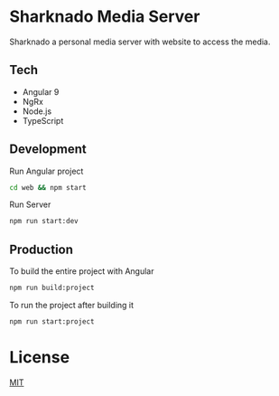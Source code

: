 # Sharknado Media Server

Sharknado a personal media server with website to access the media.

## Tech

* Angular 9
* NgRx
* Node.js
* TypeScript

## Development

Run Angular project

```bash
cd web && npm start
```

Run Server

```bash
npm run start:dev
```

## Production

To build the entire project with Angular

```bash
npm run build:project
```

To run the project after building it

```
npm run start:project
```

# License

[MIT](LICENSE)
